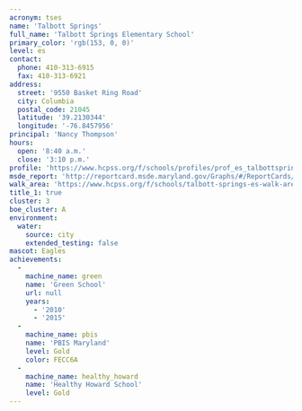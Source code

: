 ```yaml
---
acronym: tses
name: 'Talbott Springs'
full_name: 'Talbott Springs Elementary School'
primary_color: 'rgb(153, 0, 0)'
level: es
contact:
  phone: 410-313-6915
  fax: 410-313-6921
address:
  street: '9550 Basket Ring Road'
  city: Columbia
  postal_code: 21045
  latitude: '39.2130344'
  longitude: '-76.8457956'
principal: 'Nancy Thompson'
hours:
  open: '8:40 a.m.'
  close: '3:10 p.m.'
profile: 'https://www.hcpss.org/f/schools/profiles/prof_es_talbottsprings.pdf'
msde_report: 'http://reportcard.msde.maryland.gov/Graphs/#/ReportCards/ReportCardSchool/1//1/13/0609/'
walk_area: 'https://www.hcpss.org/f/schools/talbott-springs-es-walk-area.pdf'
title_1: true
cluster: 3
boe_cluster: A
environment:
  water:
    source: city
    extended_testing: false
mascot: Eagles
achievements:
  -
    machine_name: green
    name: 'Green School'
    url: null
    years:
      - '2010'
      - '2015'
  -
    machine_name: pbis
    name: 'PBIS Maryland'
    level: Gold
    color: FECC6A
  -
    machine_name: healthy_howard
    name: 'Healthy Howard School'
    level: Gold
---
```

